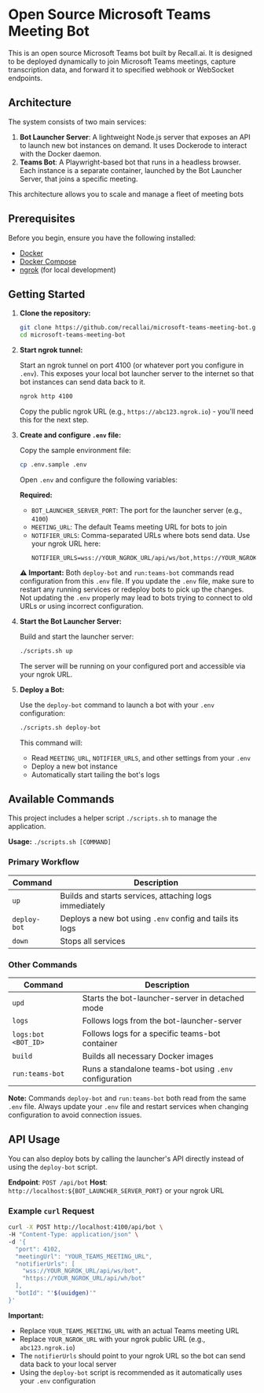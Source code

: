 # Open Source Microsoft Teams Meeting Bot

This is an open source Microsoft Teams bot built by Recall.ai. It is designed to be deployed dynamically to join Microsoft Teams meetings, capture transcription data, and forward it to specified webhook or WebSocket endpoints.

## Architecture

The system consists of two main services:

1.  **Bot Launcher Server**: A lightweight Node.js server that exposes an API to launch new bot instances on demand. It uses Dockerode to interact with the Docker daemon.
2.  **Teams Bot**: A Playwright-based bot that runs in a headless browser. Each instance is a separate container, launched by the Bot Launcher Server, that joins a specific meeting.

This architecture allows you to scale and manage a fleet of meeting bots

## Prerequisites

Before you begin, ensure you have the following installed:

- [Docker](https://docs.docker.com/get-docker/)
- [Docker Compose](https://docs.docker.com/compose/install/)
- [ngrok](https://ngrok.com/download) (for local development)

## Getting Started

1.  **Clone the repository:**

    ```bash
    git clone https://github.com/recallai/microsoft-teams-meeting-bot.git
    cd microsoft-teams-meeting-bot
    ```

2.  **Start ngrok tunnel:**

    Start an ngrok tunnel on port 4100 (or whatever port you configure in `.env`). This exposes your local bot launcher server to the internet so that bot instances can send data back to it.

    ```bash
    ngrok http 4100
    ```

    Copy the public ngrok URL (e.g., `https://abc123.ngrok.io`) - you'll need this for the next step.

3.  **Create and configure `.env` file:**

    Copy the sample environment file:

    ```bash
    cp .env.sample .env
    ```

    Open `.env` and configure the following variables:

    **Required:**

    - `BOT_LAUNCHER_SERVER_PORT`: The port for the launcher server (e.g., `4100`)
    - `MEETING_URL`: The default Teams meeting URL for bots to join
    - `NOTIFIER_URLS`: Comma-separated URLs where bots send data. Use your ngrok URL here:
      ```
      NOTIFIER_URLS=wss://YOUR_NGROK_URL/api/ws/bot,https://YOUR_NGROK_URL/api/wh/bot
      ```

    **⚠️ Important:** Both `deploy-bot` and `run:teams-bot` commands read configuration from this `.env` file. If you update the `.env` file, make sure to restart any running services or redeploy bots to pick up the changes. Not updating the `.env` properly may lead to bots trying to connect to old URLs or using incorrect configuration.

4.  **Start the Bot Launcher Server:**

    Build and start the launcher server:

    ```bash
    ./scripts.sh up
    ```

    The server will be running on your configured port and accessible via your ngrok URL.

5.  **Deploy a Bot:**

    Use the `deploy-bot` command to launch a bot with your `.env` configuration:

    ```bash
    ./scripts.sh deploy-bot
    ```

    This command will:

    - Read `MEETING_URL`, `NOTIFIER_URLS`, and other settings from your `.env`
    - Deploy a new bot instance
    - Automatically start tailing the bot's logs

## Available Commands

This project includes a helper script `./scripts.sh` to manage the application.

**Usage:** `./scripts.sh [COMMAND]`

### Primary Workflow

| Command      | Description                                              |
| ------------ | -------------------------------------------------------- |
| `up`         | Builds and starts services, attaching logs immediately   |
| `deploy-bot` | Deploys a new bot using `.env` config and tails its logs |
| `down`       | Stops all services                                       |

### Other Commands

| Command             | Description                                            |
| ------------------- | ------------------------------------------------------ |
| `upd`               | Starts the bot-launcher-server in detached mode        |
| `logs`              | Follows logs from the bot-launcher-server              |
| `logs:bot <BOT_ID>` | Follows logs for a specific teams-bot container        |
| `build`             | Builds all necessary Docker images                     |
| `run:teams-bot`     | Runs a standalone teams-bot using `.env` configuration |

**Note:** Commands `deploy-bot` and `run:teams-bot` both read from the same `.env` file. Always update your `.env` file and restart services when changing configuration to avoid connection issues.

## API Usage

You can also deploy bots by calling the launcher's API directly instead of using the `deploy-bot` script.

**Endpoint**: `POST /api/bot`
**Host**: `http://localhost:${BOT_LAUNCHER_SERVER_PORT}` or your ngrok URL

### Example `curl` Request

```bash
curl -X POST http://localhost:4100/api/bot \
-H "Content-Type: application/json" \
-d '{
  "port": 4102,
  "meetingUrl": "YOUR_TEAMS_MEETING_URL",
  "notifierUrls": [
    "wss://YOUR_NGROK_URL/api/ws/bot",
    "https://YOUR_NGROK_URL/api/wh/bot"
  ],
  "botId": "'$(uuidgen)'"
}'
```

**Important:**

- Replace `YOUR_TEAMS_MEETING_URL` with an actual Teams meeting URL
- Replace `YOUR_NGROK_URL` with your ngrok public URL (e.g., `abc123.ngrok.io`)
- The `notifierUrls` should point to your ngrok URL so the bot can send data back to your local server
- Using the `deploy-bot` script is recommended as it automatically uses your `.env` configuration
